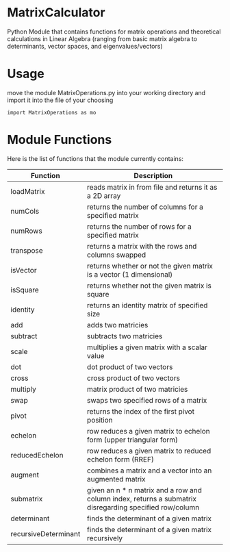 # MatrixCalculator
Python Module that contains functions for matrix operations and theoretical calculations in Linear Algebra (ranging from basic matrix algebra to determinants, vector spaces, and eigenvalues/vectors)

# Usage
move the module MatrixOperations.py into your working directory and import it into the file of your choosing
```
import MatrixOperations as mo
```
# Module Functions
Here is the list of functions that the module currently contains:

| Function | Description |
| --- | --- |
| loadMatrix | reads matrix in from file and returns it as a 2D array |
| numCols | returns the number of columns for a specified matrix |
| numRows | returns the number of rows for a specified matrix |
| transpose | returns a matrix with the rows and columns swapped |
| isVector | returns whether or not the given matrix is a vector (1 dimensional) |
| isSquare | returns whether not the given matrix is square |
| identity | returns an identity matrix of specified size |
| add | adds two matricies |
| subtract | subtracts two matricies |
| scale | multiplies a given matrix with a scalar value |
| dot | dot product of two vectors |
| cross | cross product of two vectors |
| multiply | matrix product of two matricies |
| swap | swaps two specified rows of a matrix |
| pivot | returns the index of the first pivot position |
| echelon | row reduces a given matrix to echelon form (upper triangular form) |
| reducedEchelon | row reduces a given matrix to reduced echelon form (RREF) |
| augment | combines a matrix and a vector into an augmented matrix |
| submatrix | given an n * n matrix and a row and column index, returns a submatrix disregarding specified row/column |
| determinant | finds the determinant of a given matrix |
| recursiveDeterminant | finds the determinant of a given matrix recursively |
